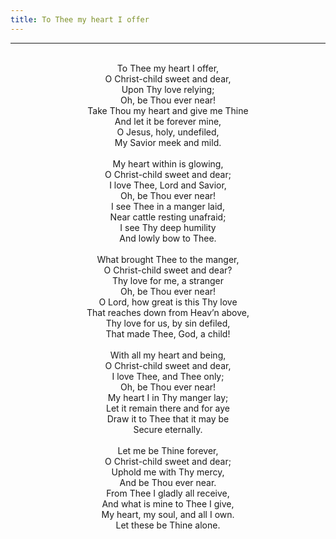 ```yaml
---
title: To Thee my heart I offer
---
```


---
<center>
<br/>
To Thee my heart I offer,<br/>
O Christ-child sweet and dear,<br/>
Upon Thy love relying;<br/>
Oh, be Thou ever near!<br/>
Take Thou my heart and give me Thine<br/>
And let it be forever mine,<br/>
O Jesus, holy, undefiled,<br/>
My Savior meek and mild.<br/>
<br/>
My heart within is glowing,<br/>
O Christ-child sweet and dear;<br/>
I love Thee, Lord and Savior,<br/>
Oh, be Thou ever near!<br/>
I see Thee in a manger laid,<br/>
Near cattle resting unafraid;<br/>
I see Thy deep humility<br/>
And lowly bow to Thee.<br/>
<br/>
What brought Thee to the manger,<br/>
O Christ-child sweet and dear?<br/>
Thy love for me, a stranger<br/>
Oh, be Thou ever near!<br/>
O Lord, how great is this Thy love<br/>
That reaches down from Heav’n above,<br/>
Thy love for us, by sin defiled,<br/>
That made Thee, God, a child!<br/>
<br/>
With all my heart and being,<br/>
O Christ-child sweet and dear,<br/>
I love Thee, and Thee only;<br/>
Oh, be Thou ever near!<br/>
My heart I in Thy manger lay;<br/>
Let it remain there and for aye<br/>
Draw it to Thee that it may be<br/>
Secure eternally.<br/>
<br/>
Let me be Thine forever,<br/>
O Christ-child sweet and dear;<br/>
Uphold me with Thy mercy,<br/>
And be Thou ever near.<br/>
From Thee I gladly all receive,<br/>
And what is mine to Thee I give,<br/>
My heart, my soul, and all I own.<br/>
Let these be Thine alone.<br/>

</center>